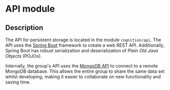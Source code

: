 # API module

## Description

The API for persistent storage is located in the module `cognition/api`. The API uses
the [Spring Boot](https://spring.io/projects/spring-boot) framework to create a web REST API. Additionally, Spring Boot
has robust serialization and deserialization of _Plain Old Java Objects_ (POJOs).

Internally, the group's API uses the [MongoDB API](https://docs.mongodb.com/drivers/java/sync/current/) to connect to a
remote MongoDB database. This allows the entire group to share the same data set whilst developing, making it easier to
collaborate on new functionality and saving time.
